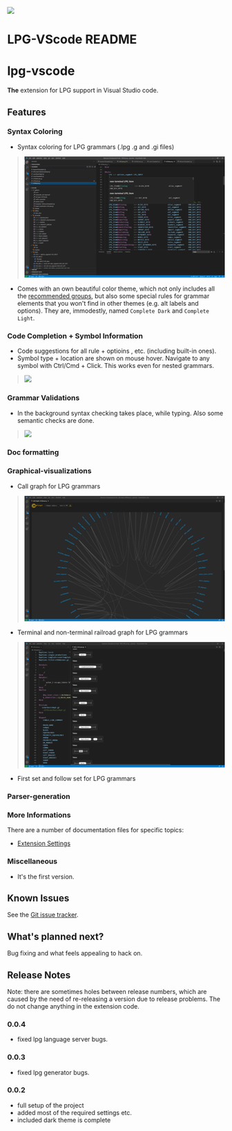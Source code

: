 [![](https://vsmarketplacebadge.apphb.com/version-short/kuafuwang.lpg-vscode.svg)](https://marketplace.visualstudio.com/items?itemName=kuafuwang.lpg-vscode)


# LPG-VScode README

# lpg-vscode
**The** extension for LPG support in Visual Studio code.
## Features


### Syntax Coloring

* Syntax coloring for LPG grammars (.lpg .g and .gi files)
>![Syntax Coloring]( doc/img/hover.png )

* Comes with an own beautiful color theme, which not only includes all the [recommended groups](http://manual.macromates.com/en/language_grammars), but also some special rules for grammar elements that you won't find in other themes (e.g. alt labels and options). They are, immodestly, named `Complete Dark` and `Complete Light`.

### Code Completion + Symbol Information

* Code suggestions for all rule + optioins ,  etc. (including built-in ones).
* Symbol type + location are shown on mouse hover. Navigate to any symbol with Ctrl/Cmd + Click. This works even for nested grammars.
>![](https://raw.githubusercontent.com/kuafuwang/LPG-VScode/master/doc/img/completion.png)


### Grammar Validations

* In the background syntax checking takes place, while typing. Also some semantic checks are done.
>![](https://raw.githubusercontent.com/kuafuwang/LPG-VScode/master/doc/img/dianosic.png)


### Doc formatting

### Graphical-visualizations

* Call graph for LPG grammars 
>![Syntax Coloring]( doc/img/call_graph.png )

* Terminal and non-terminal  railroad graph for LPG grammars 
>![Syntax Coloring]( doc/img/railroad.png )

* First set and follow set for LPG grammars 
  
### Parser-generation


### More Informations
There are a number of documentation files for specific topics:


* [Extension Settings](doc/extension-settings.md)



### Miscellaneous

* It's the first version.


## Known Issues

See the [Git issue tracker](https://github.com/kuafuwang/LPG-VScode/issues).

## What's planned next?

Bug fixing and what feels appealing to hack on.

## Release Notes

Note: there are sometimes holes between release numbers, which are caused by the need of re-releasing a version due to release problems. The do not change anything in the extension code.

### 0.0.4
* fixed lpg language server bugs.
### 0.0.3
* fixed lpg generator bugs.
### 0.0.2

* full setup of the project
* added most of the required settings etc.
* included dark theme is complete